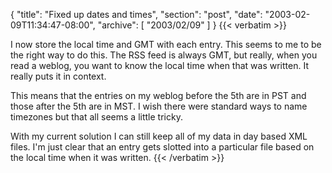 {
  "title": "Fixed up dates and times",
  "section": "post",
  "date": "2003-02-09T11:34:47-08:00",
  "archive": [
    "2003/02/09"
  ]
}
{{< verbatim >}}
<P>I now store the local time and GMT with each entry.  This seems to me to be the right way to do this.  The RSS feed is always GMT, but really, when you read a weblog, you want to know the local time when that was written.  It really puts it in context.
<P>This means that the entries on my weblog before the 5th are in PST and those after the 5th are in MST.  I wish there were standard ways to name timezones but that all seems a little tricky.
<P>With my current solution I can still keep all of my data in day based XML files.  I'm just clear that an entry gets slotted into a particular file based on the local time when it was written.
{{< /verbatim >}}
